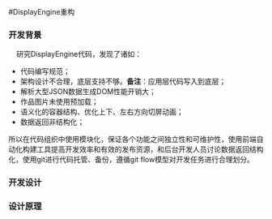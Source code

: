 #DisplayEngine重构

### 开发背景
&nbsp;&nbsp;&nbsp;&nbsp;研究DisplayEngine代码，发现了诸如：
&nbsp;&nbsp;&nbsp;&nbsp;

* 代码编写规范；
* 架构设计不合理，底层支持不够。**备注**：应用层代码写入到底层；
* 解析大型JSON数据生成DOM性能开销大；
* 作品图片未使用预加载；
* 语义化的容器结构、优化上下、左右方向切屏动画；
* 数据返回非结构化；

所以在代码组织中使用模块化，保证各个功能之间独立性和可维护性，使用前端自动化构建工具提高开发效率和有效的发布资源，和后台开发人员讨论数据返回结构化，使用git进行代码托管、备份，遵循git flow模型对开发任务进行合理划分。

### 开发设计


### 设计原理